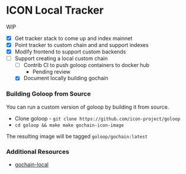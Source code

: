# ICON Local Tracker

WIP 

- [x] Get tracker stack to come up and index mainnet 
- [x] Point tracker to custom chain and and support indexes
- [x] Modify frontend to support custom backends 
- [ ] Support creating a local custom chain 
  - [ ] Contrib CI to push goloop containers to docker hub 
    - Pending review 
  - [x] Document locally building gochain

### Building Goloop from Source 

You can run a custom version of goloop by building it from source. 

- Clone goloop - `git clone https://github.com/icon-project/goloop`
- `cd goloop && make make gochain-icon-image`

The resulting image will be tagged `goloop/gochain:latest` 

### Additional Resources 

- [gochain-local](https://github.com/icon-project/gochain-local)
